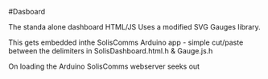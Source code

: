 #Dasboard

The standa alone dashboard HTML/JS
Uses a modified SVG Gauges library.

This gets embedded inthe SolisComms Arduino app - simple cut/paste between the delimiters in SolisDashboard.html.h & Gauge.js.h

On loading the Arduino SolisComms webserver seeks out <Script> then <solis.local> and changes the latter to the actual arduino IP address so the client side requests data on IP rather than mDNS domain name. Going raw IP seemed more stable.

